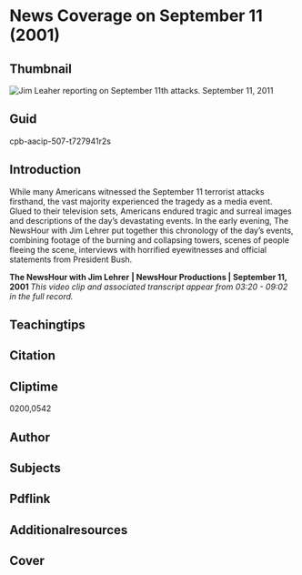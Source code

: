 # News Coverage on September 11 (2001)

## Thumbnail

![Jim Leaher reporting on September 11th attacks. September 11, 2011](https://s3.amazonaws.com/americanarchive.org/primary_source_sets/1_War_On_Terror.jpeg "Jim Leaher reporting on September 11th attacks. September 11, 2011")


## Guid
cpb-aacip-507-t727941r2s

## Introduction

While many Americans witnessed the September 11 terrorist attacks firsthand, the vast majority experienced the tragedy as a media event. Glued to their television sets, Americans endured tragic and surreal images and descriptions of the day’s devastating events. In the early evening, The NewsHour with Jim Lehrer put together this chronology of the day’s events, combining footage of the burning and collapsing towers, scenes of people fleeing the scene, interviews with horrified eyewitnesses and official statements from President Bush.

<b>The NewsHour with Jim Lehrer</b>
<b>| NewsHour Productions | September 11, 2001 </b>
<i>This video clip and associated transcript appear from 03:20 - 09:02 in the full record.</i>

## Teachingtips

## Citation

## Cliptime

0200,0542

## Author
## Subjects
## Pdflink
## Additionalresources
## Cover
